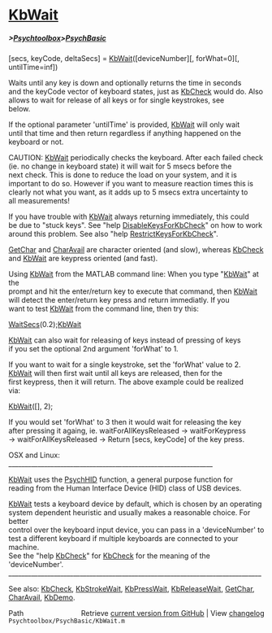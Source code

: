# [KbWait](KbWait)
##### >[Psychtoolbox](Psychtoolbox)>[PsychBasic](PsychBasic)

[secs, keyCode, deltaSecs] = [KbWait](KbWait)([deviceNumber][, forWhat=0][, untilTime=inf])  
  
Waits until any key is down and optionally returns the time in seconds  
and the keyCode vector of keyboard states, just as [KbCheck](KbCheck) would do. Also  
allows to wait for release of all keys or for single keystrokes, see  
below.  
  
If the optional parameter 'untilTime' is provided, [KbWait](KbWait) will only wait  
until that time and then return regardless if anything happened on the  
keyboard or not.  
  
CAUTION: [KbWait](KbWait) periodically checks the keyboard. After each failed check  
(ie. no change in keyboard state) it will wait for 5 msecs before the  
next check. This is done to reduce the load on your system, and it is  
important to do so. However if you want to measure reaction times this is  
clearly not what you want, as it adds up to 5 msecs extra uncertainty to  
all measurements!  
  
If you have trouble with [KbWait](KbWait) always returning immediately, this could  
be due to "stuck keys". See "help [DisableKeysForKbCheck](DisableKeysForKbCheck)" on how to work  
around this problem. See also "help [RestrictKeysForKbCheck](RestrictKeysForKbCheck)".  
  
[GetChar](GetChar) and [CharAvail](CharAvail) are character oriented (and slow), whereas [KbCheck](KbCheck)  
and [KbWait](KbWait) are keypress oriented (and fast).  
  
Using [KbWait](KbWait) from the MATLAB command line: When you type "[KbWait](KbWait)" at the  
prompt and hit the enter/return key to execute that command, then [KbWait](KbWait)  
will detect the enter/return key press and return immediatly.  If you  
want to test [KbWait](KbWait) from the command line, then try this:  
  
 [WaitSecs](WaitSecs)(0.2);[KbWait](KbWait)  
  
[KbWait](KbWait) can also wait for releasing of keys instead of pressing of keys  
if you set the optional 2nd argument 'forWhat' to 1.  
  
If you want to wait for a single keystroke, set the 'forWhat' value to 2.  
[KbWait](KbWait) will then first wait until all keys are released, then for the  
first keypress, then it will return. The above example could be realized  
via:  
  
 [KbWait](KbWait)([], 2);  
  
If you would set 'forWhat' to 3 then it would wait for releasing the key  
after pressing it againg, ie. waitForAllKeysReleased -\> waitForKeypress  
-\> waitForAllKeysReleased -\> Return [secs, keyCode] of the key press.  
  
  
OSX and Linux: \_\_\_\_\_\_\_\_\_\_\_\_\_\_\_\_\_\_\_\_\_\_\_\_\_\_\_\_\_\_\_\_\_\_\_\_\_\_\_\_\_\_\_\_\_\_\_\_\_\_\_\_\_\_\_\_\_\_\_\_\_\_\_  
  
[KbWait](KbWait) uses the [PsychHID](PsychHID) function, a general purpose function for  
reading from the Human Interface Device (HID) class of USB devices.  
  
[KbWait](KbWait) tests a keyboard device by default, which is chosen by an operating  
system dependent heuristic and usually makes a reasonable choice. For better  
control over the keyboard input device, you can pass in a 'deviceNumber' to  
test a different keyboard if multiple keyboards are connected to your machine.  
See the "help [KbCheck](KbCheck)" for [KbCheck](KbCheck) for the meaning of the 'deviceNumber'.  
\_\_\_\_\_\_\_\_\_\_\_\_\_\_\_\_\_\_\_\_\_\_\_\_\_\_\_\_\_\_\_\_\_\_\_\_\_\_\_\_\_\_\_\_\_\_\_\_\_\_\_\_\_\_\_\_\_\_\_\_\_\_\_\_\_\_\_\_\_\_\_\_\_\_\_\_\_\_  
  
See also: [KbCheck](KbCheck), [KbStrokeWait](KbStrokeWait), [KbPressWait](KbPressWait), [KbReleaseWait](KbReleaseWait), [GetChar](GetChar), [CharAvail](CharAvail), [KbDemo](KbDemo).  




<div class="code_header" style="text-align:right;">
  <span style="float:left;">Path&nbsp;&nbsp;</span> <span class="counter">Retrieve <a href=
  "https://raw.github.com/Psychtoolbox-3/Psychtoolbox-3/beta/Psychtoolbox/PsychBasic/KbWait.m">current version from GitHub</a> | View <a href=
  "https://github.com/Psychtoolbox-3/Psychtoolbox-3/commits/beta/Psychtoolbox/PsychBasic/KbWait.m">changelog</a></span>
</div>
<div class="code">
  <code>Psychtoolbox/PsychBasic/KbWait.m</code>
</div>

